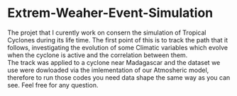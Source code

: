 # Extrem-Weaher-Event-Simulation
The projet that I curently work on consern the simulation of Tropical Cyclones during its life time. The first point of this is to track the path that it follows, investigating the evolution of some Climatic variables which evolve when the cyclone is active and the correlation between them.   
The track was applied to a cyclone near Madagascar and the dataset we use were dowloaded via the imlementation of our Atmosheric model, therefore to run those codes you need data shape the same way as you can see. Feel free for any question.
